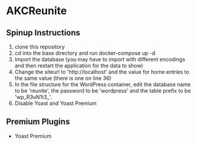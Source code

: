 # AKCReunite
## Spinup Instructions
1. clone this repository
2. cd into the base directory and run docker-compose up -d
3. Import the database (you may have to import with different encodings and then restart the application for the data to show)
4. Change the siteurl to 'http://localhost' and the value for home entries to the same value (there is one on line 36)
5. In the file structure for the WordPress container, edit the database name to be 'reunite', the password to be 'wordpress' and the table prefix to be 'wp_R3uN1t3_'.
6. Disable Yoast and Yoast Premium

## Premium Plugins
- Yoast Premium
